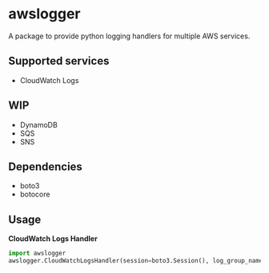 # awslogger
A package to provide python logging handlers for multiple AWS services.

## Supported services
* CloudWatch Logs

## WIP
* DynamoDB
* SQS
* SNS

## Dependencies
* boto3
* botocore

## Usage
**CloudWatch Logs Handler**
```python
import awslogger
awslogger.CloudWatchLogsHandler(session=boto3.Session(), log_group_name="myloggroup", log_stream_prefix="demo-")
```

